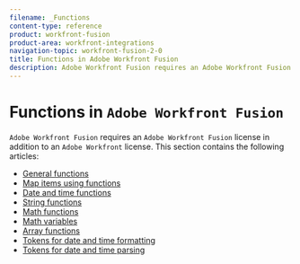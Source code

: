 ```yaml
---
filename: _Functions
content-type: reference
product: workfront-fusion
product-area: workfront-integrations
navigation-topic: workfront-fusion-2-0
title: Functions in Adobe Workfront Fusion
description: Adobe Workfront Fusion requires an Adobe Workfront Fusion license in addition to an Adobe Workfront license.
---
```


# Functions in `Adobe Workfront Fusion`

`Adobe Workfront Fusion` requires an `Adobe Workfront Fusion` license in addition to an `Adobe Workfront` license.
This section contains the following articles:

* [General functions](../../workfront-fusion/functions/general-functions.md) 
* [Map items using functions](../../workfront-fusion/functions/map-using-functions.md) 
* [Date and time functions](../../workfront-fusion/functions/date-and-time-functions.md) 
* [String functions](../../workfront-fusion/functions/string-functions.md) 
* [Math functions](../../workfront-fusion/functions/math-functions.md) 
* [Math variables](../../workfront-fusion/functions/math-variables.md) 
* [Array functions](../../workfront-fusion/functions/array-functions.md) 
* [Tokens for date and time formatting](../../workfront-fusion/functions/tokens-for-date-and-time-formatting.md) 
* [Tokens for date and time parsing](../../workfront-fusion/functions/tokens-for-date-and-time-parsing.md)

